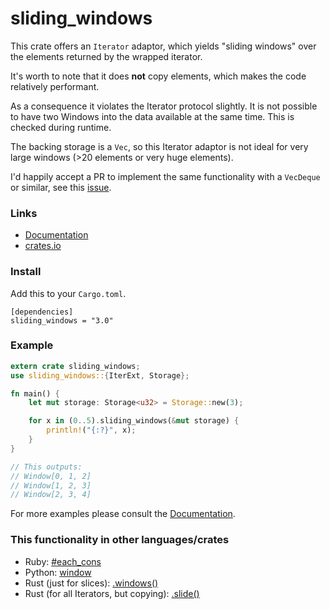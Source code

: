 sliding_windows
===============

This crate offers an ```Iterator``` adaptor, which yields "sliding windows" over the elements returned by the wrapped iterator.

It's worth to note that it does **not** copy elements, which makes the code relatively performant.

As a consequence it violates the Iterator protocol slightly. It is not possible to have two Windows into the data
available at the same time. This is checked during runtime.

The backing storage is a ```Vec```, so this Iterator adaptor is not ideal for very large windows (>20 elements or very huge elements).

I'd happily accept a PR to implement the same functionality with a ```VecDeque``` or similar, see this [issue](https://github.com/flo-l/rust-sliding_windows/issues/2).

### Links

- [Documentation](https://flo-l.github.io/rust-sliding_windows/)
- [crates.io](https://crates.io/crates/sliding_windows)

### Install

Add this to your ```Cargo.toml```.

    [dependencies]
    sliding_windows = "3.0"

### Example

```rust
extern crate sliding_windows;
use sliding_windows::{IterExt, Storage};

fn main() {
    let mut storage: Storage<u32> = Storage::new(3);

    for x in (0..5).sliding_windows(&mut storage) {
        println!("{:?}", x);
    }
}

// This outputs:
// Window[0, 1, 2]
// Window[1, 2, 3]
// Window[2, 3, 4]
```

For more examples please consult the [Documentation](https://flo-l.github.io/rust-sliding_windows/).

### This functionality in other languages/crates

- Ruby: [#each_cons](http://ruby-doc.org/core-2.1.0/Enumerable.html#method-i-each_cons)
- Python: [window](https://docs.python.org/release/2.3.5/lib/itertools-example.html)
- Rust (just for slices): [.windows()](https://doc.rust-lang.org/std/primitive.slice.html#method.windows)
- Rust (for all Iterators, but copying): [.slide()](https://github.com/slapresta/rust-iterslide)
